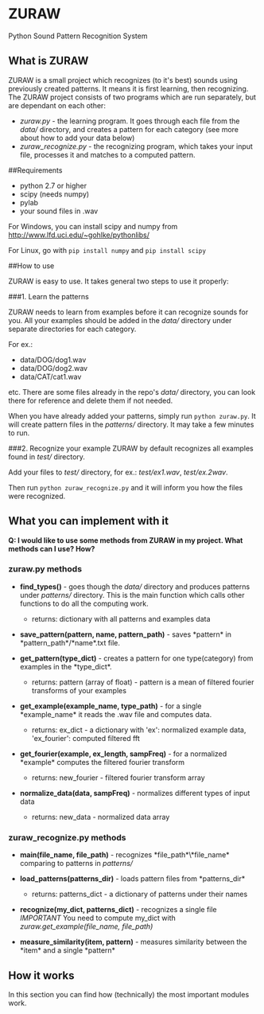 # ZURAW
Python Sound Pattern Recognition System

## What is ZURAW
ZURAW is a small project which recognizes (to it's best) sounds using previously created patterns. It means it is first learning, then recognizing.
The ZURAW project consists of two programs which are run separately, but are dependant on each other:
- _zuraw.py_ - the learning program. It goes through each file from the _data/_ directory, and creates a pattern for each category (see more about how to add your data below)
- _zuraw_recognize.py_ - the recognizing program, which takes your input file, processes it and matches to a computed pattern.

##Requirements
- python 2.7 or higher
- scipy (needs numpy)
- pylab
- your sound files in .wav

For Windows, you can install scipy and numpy from http://www.lfd.uci.edu/~gohlke/pythonlibs/

For Linux, go with `pip install numpy` and `pip install scipy`

##How to use

ZURAW is easy to use. It takes general two steps to use it properly:

###1. Learn the patterns

ZURAW needs to learn from examples before it can recognize sounds for you. All your examples should be added in the _data/_ directory under separate directories for each category.

For ex.:
- data/DOG/dog1.wav
- data/DOG/dog2.wav
- data/CAT/cat1.wav

etc. There are some files already in the repo's _data/_ directory, you can look there for reference and delete them if not needed.

When you have already added your patterns, simply run `python zuraw.py`. It will create pattern files in the _patterns/_ directory. It may take a few minutes to run.

###2. Recognize your example
ZURAW by default recognizes all examples found in _test/_ directory. 

Add your files to _test/_ directory, for ex.: _test/ex1.wav_, _test/ex.2wav_.

Then run `python zuraw_recognize.py` and it will inform you how the files were recognized.


## What you can implement with it

__Q: I would like to use some methods from ZURAW in my project. What methods can I use? How?__

### zuraw.py methods 

- __find_types()__ - goes though the _data/_ directory and produces patterns under _patterns/_ directory. This is the main function which calls other functions to do all the computing work.
  * returns: dictionary with all patterns and examples data

- __save_pattern(pattern, name, pattern_path)__ - saves \*pattern\* in \*pattern_path\*/\*name\*.txt file.

- __get_pattern(type_dict)__ - creates a pattern for one type(category) from examples in the \*type_dict\*.
  * returns: pattern (array of float) - pattern is a mean of filtered fourier transforms of your examples

- __get_example(example_name, type_path)__ - for a single \*example_name\* it reads the .wav file and computes data.
  * returns: ex_dict - a dictionary with 'ex': normalized example data, 'ex_fourier': computed filtered fft

- __get_fourier(example, ex\_length, sampFreq)__ - for a normalized \*example\* computes the filtered fourier transform
  * returns: new_fourier - filtered fourier transform array

- __normalize_data(data, sampFreq)__ - normalizes different types of input data
  * returns: new_data - normalized data array

### zuraw_recognize.py methods

- __main(file_name, file_path)__ - recognizes \*file_path\*\\*file_name\* comparing to patterns in _patterns/_

- __load_patterns(patterns_dir)__ - loads pattern files from \*patterns_dir\*
  * returns: patterns_dict - a dictionary of patterns under their names

- __recognize(my_dict, patterns_dict)__ - recognizes a single file
*IMPORTANT* You need to compute my_dict with *zuraw.get_example(file_name, file_path)*

- __measure_similarity(item, pattern)__ - measures similarity between the \*item\* and a single \*pattern\*

## How it works

In this section you can find how (technically) the most important modules work.
